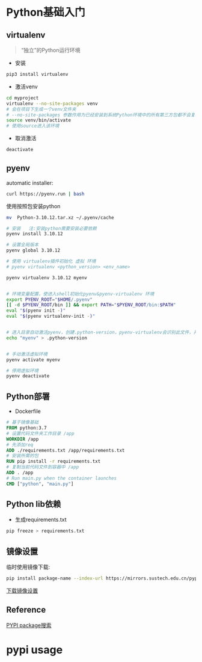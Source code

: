 # Python基础入门

## virtualenv
> “独立”的Python运行环境
- 安装
```bash
pip3 install virtualenv
```
- 激活venv
```bash
cd myproject
virtualenv --no-site-packages venv
# 会在项目下生成一个venv文件夹
# --no-site-packages 参数作用为已经安装到系统Python环境中的所有第三方包都不会复制过来
source venv/bin/activate 
# 使用source进入该环境
```
- 取消激活
```bash
deactivate
```

## pyenv  
automatic  installer:
```bash
curl https://pyenv.run | bash
```

使用按照包安装python
```bash
mv  Python-3.10.12.tar.xz ~/.pyenv/cache

# 安装   注:安装python需要安装必要依赖
pyenv install 3.10.12

# 设置全局版本
pyenv global 3.10.12

# 使用 virtualenv插件初始化 虚拟 环境
# pyenv virtualenv <python_version> <env_name>

pyenv virtualenv 3.10.12 myenv


# 环境变量配置，使进入shell初始化pyenv&pyenv-virtualenv 环境
export PYENV_ROOT="$HOME/.pyenv"
[[ -d $PYENV_ROOT/bin ]] && export PATH="$PYENV_ROOT/bin:$PATH"
eval "$(pyenv init -)"
eval "$(pyenv virtualenv-init -)"


# 进入目录自动激活pyenv，创建.python-version，pyenv-virtualenv会识别此文件，并在进入目录时，自动激活虚拟环境
echo "myenv" > .python-version


# 手动激活虚拟环境
pyenv activate myenv

# 停用虚拟环境
pyenv deactivate
```


## Python部署
- Dockerfile
```dockerfile
# 基于镜像基础
FROM python:3.7
# 设置代码文件夹工作目录 /app
WORKDIR /app
# 先添加req
ADD ./requirements.txt /app/requirements.txt
# 安装所需的包
RUN pip install -r requirements.txt
# 复制当前代码文件到容器中 /app
ADD . /app
# Run main.py when the container launches
CMD ["python", "main.py"]
```

## Python lib依赖
- 生成requirements.txt
```bash
pip freeze > requirements.txt
```

## 镜像设置
临时使用镜像下载:



```bash
pip install package-name --index-url https://mirrors.sustech.edu.cn/pypi/web/simple

```

[下载镜像设置](https://mirrors.sustech.edu.cn/help/pypi.html#_2-configure-index-url)


## Reference
[PYPI package搜索](https://pypi.org/)


# pypi usage

